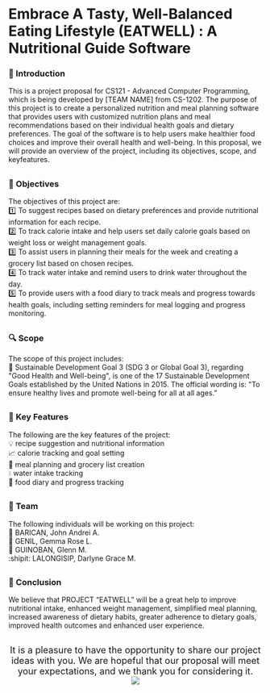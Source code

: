 # Embrace A Tasty, Well-Balanced Eating Lifestyle (EATWELL) : A Nutritional Guide Software
### :page_facing_up: Introduction 
This is a project proposal for CS121 - Advanced Computer Programming, which is being developed by [TEAM NAME] from CS-1202. The purpose of this project is to create a personalized nutrition and meal planning software that provides users with customized nutrition plans and meal recommendations based on their individual health goals and dietary preferences. The goal of the software is to help users make healthier food choices and improve their overall health and well-being. In this proposal, we will provide an overview of the project, including its objectives, scope, and keyfeatures.
##
### :link: Objectives
The objectives of this project are:  
:one: To suggest recipes based on dietary preferences and provide nutritional information for each recipe.  
:two: To track calorie intake and help users set daily calorie goals based on weight loss or weight management goals.  
:three: To assist users in planning their meals for the week and creating a grocery list based on chosen recipes.  
:four: To track water intake and remind users to drink water throughout the day.  
:five: To provide users with a food diary to track meals and progress towards health goals, including setting reminders for meal logging and progress monitoring.
##
### :mag: Scope  
The scope of this project includes:  
:pushpin: Sustainable Development Goal 3 (SDG 3 or Global Goal 3), regarding "Good Health and Well-being", is one of the 17 Sustainable Development Goals established by the United Nations in 2015. The official wording is: "To ensure healthy lives and promote well-being for all at all ages." 
##
### :key: Key Features
The following are the key features of the project:  
:bulb: recipe suggestion and nutritional information  
:chart_with_upwards_trend: calorie tracking and goal setting  
:memo: meal planning and grocery list creation  
:droplet: water intake tracking  
:book: food diary and progress tracking
##
### :busts_in_silhouette: Team
The following individuals will be working on this project:  
:chicken: BARICAN, John Andrei A.  
:bear: GENIL, Gemma Rose L.  
:pig: GUINOBAN, Glenn M.  
:shipit: LALONGISIP, Darlyne Grace M.
##
### :speech_balloon: Conclusion
We believe that PROJECT “EATWELL” will be a great help to improve nutritional intake, enhanced weight management, simplified meal planning, increased awareness of dietary habits,  greater adherence to dietary goals, improved health outcomes and enhanced user experience. 
##
<p align="center" style="font-size: 18px;">
It is a pleasure to have the opportunity to share our project ideas with you. We are hopeful that our proposal will meet your expectations, and we thank you for considering it.
  <br>
<img src="MANING-PANGUTIN.png">
</p>
